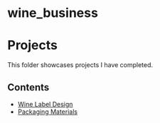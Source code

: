 # wine_business
# Projects
This folder showcases projects I have completed.
## Contents
* [Wine Label Design](wine_label_design)
* [Packaging Materials](packaging_materials)
